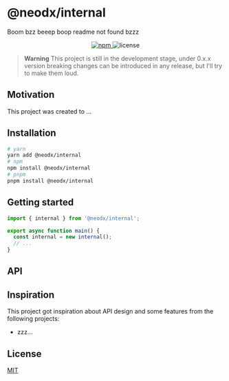 # @neodx/internal

Boom bzz beeep boop readme not found bzzz

<div align="center">
  <a href="https://www.npmjs.com/package/@neodx/log">
    <img src="https://img.shields.io/npm/v/@neodx/internal.svg" alt="npm" />
  </a>
  <img src="https://img.shields.io/npm/l/@neodx/internal.svg" alt="license"/>
</div>

> **Warning**
> This project is still in the development stage, under 0.x.x version breaking changes can be introduced in any release, but I'll try to make them loud.

## Motivation

This project was created to ...

## Installation

```bash
# yarn
yarn add @neodx/internal
# npm
npm install @neodx/internal
# pnpm
pnpm install @neodx/internal
```

## Getting started

```ts
import { internal } from '@neodx/internal';

export async function main() {
  const internal = new internal();
  // ...
}
```

## API

## Inspiration

This project got inspiration about API design and some features from the following projects:

- zzz...

## License

[MIT](https://github.com/secundant/neodx/blob/main/LICENSE)
